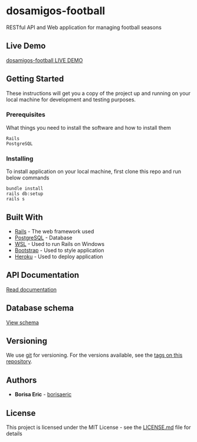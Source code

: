 # dosamigos-football

RESTful API and Web application for managing football seasons

## Live Demo

[dosamigos-football LIVE DEMO](https://dosamigos-football.herokuapp.com/)

## Getting Started

These instructions will get you a copy of the project up and running on your local machine for development and testing purposes.

### Prerequisites

What things you need to install the software and how to install them

```
Rails
PostgreSQL
```

### Installing

To install application on your local machine, first clone this repo and run below commands

```
bundle install
rails db:setup
rails s
```

## Built With

* [Rails](https://rubyonrails.org/) - The web framework used
* [PostgreSQL](https://www.postgresql.org/) - Database
* [WSL](https://docs.microsoft.com/en-us/windows/wsl/install-win10) - Used to run Rails on Windows
* [Bootstrap](https://getbootstrap.com/) - Used to style application
* [Heroku](https://heroku.com/) - Used to deploy application


## API Documentation

[Read documentation](https://documenter.getpostman.com/view/3160424/dosamigos-football-api/RW83Nrhv)

## Database schema

[View schema](https://github.com/borisaeric/dosamigos-football/extra-stuff/database-schema.png)

## Versioning

We use [git](https://git-scm.com/) for versioning. For the versions available, see the [tags on this repository](https://github.com/borisaeric/dosamigos-football/tags). 

## Authors

* **Borisa Eric** - [borisaeric](https://github.com/borisaeric)

## License

This project is licensed under the MIT License - see the [LICENSE.md](LICENSE.md) file for details
